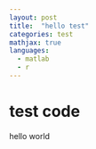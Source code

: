 ```yaml
---
layout: post
title:  "hello test"
categories: test
mathjax: true
languages:
  - matlab
  - r
---
```


# test code

hello world
